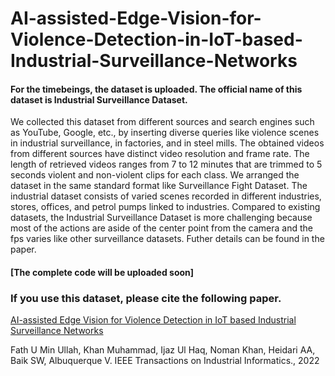 # AI-assisted-Edge-Vision-for-Violence-Detection-in-IoT-based-Industrial-Surveillance-Networks


#### For the timebeings, the dataset is uploaded. The official name of this dataset is Industrial Surveillance Dataset.
We collected this dataset from different sources and search engines such as YouTube, Google, etc., by inserting diverse queries like violence scenes in industrial surveillance, in factories, and in steel mills. The obtained videos from different sources have distinct video resolution and frame rate. The length of retrieved videos ranges from 7 to 12 minutes that are trimmed to 5 seconds violent and non-violent clips for each class. We arranged the dataset in the same standard format like Surveillance Fight Dataset. The industrial dataset consists of varied scenes recorded in different industries, stores, offices, and petrol pumps linked to industries. Compared to existing datasets, the Industrial Surveillance Dataset is more challenging because most of the actions are aside of the center point from the camera and the fps varies like other surveillance datasets. Futher details can be found in the paper.

#### [The complete code will be uploaded soon]

### If you use this dataset, please cite the following paper.

[AI-assisted Edge Vision for Violence Detection in IoT based Industrial Surveillance Networks](https://ieeexplore.ieee.org/abstract/document/9552469) 

Fath U Min Ullah, Khan Muhammad, Ijaz Ul Haq, Noman Khan, Heidari AA, Baik SW, Albuquerque V. IEEE Transactions on Industrial Informatics., 2022
